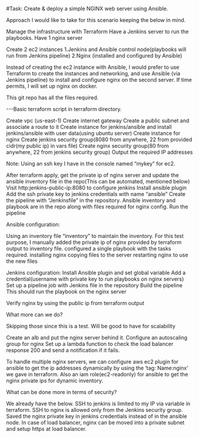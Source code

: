 #Task: Create & deploy a simple NGINX web server using Ansible.


Approach I would like to take for this scenario keeping the below in mind.

Manage the infrastructure with Terraform
Have a Jenkins server to run the playbooks.
Have 1 nginx server


Create 2 ec2 instances
1.Jenkins and Ansible control node(playbooks will run from Jenkins pipeline)
2.Nginx (installed and configured by Ansible)

Instead of creating the ec2 instance with Ansible, I would prefer to use Terraform to create the instances and networking, and use Ansible (via Jenkins pipeline) to install and configure nginx on the second server. If time permits, I will set up nginx on docker.

This git repo has all the files required.


---Basic terraform script in terraform directory.

Create vpc  (us-east-1)
Create internet gateway
Create a public subnet and associate a route to it
Create instance for  jenkins/ansible and install jenkins/ansible with user data(using ubuntu server)
Create instance for nginx
Create jenkins security group(8080 from anywhere, 22 from provided cidr(my public ip) in vars file)
Create nginx security group(80 from anywhere, 22 from jenkins security group)
Output the required IP addresses

Note: Using an ssh key I have in the console named “mykey” for ec2.


After terraform apply, get the private ip of nginx server and update the ansible inventory file in the repo(This can be automated, mentioned below)
Visit http:jenkins-public-ip:8080 to configure jenkins
Install ansible plugin
Add the ssh private key to jenkins credentials with name “ansible”
Create the pipeline with “Jenkinsfile” in the repository.
Ansible inventory and playbook are in the repo along with files required for nginx config.
Run the pipeline

Ansible configuration:

Using an inventory file “inventory” to maintain the inventory. For this test purpose, I manually added the private ip of nginx provided by terraform output to inventory file.
configured a single playbook with the tasks required.
  installing nginx
  copying files to the server
  restarting nginx to use the new files


Jenkins configuration:
Install Ansible plugin and set global variable
Add a credential(username with private key to run playbooks on nginx servers)
Set up a pipeline job with Jenkins file in the repository
Build the pipeline
This should run the playbook on the nginx server

Verify nginx by using the public ip from terraform output


What more can we do?

Skipping those since this is a test. Will be good to have for scalability

Create an alb and put the nginx server behind it.
Configure an autoscaling group for nginx
Set up a lambda function to check the load balancer response 200 and send a notification if it fails.

To handle multiple nginx servers, we can configure aws ec2 plugin for ansible to get the ip addresses dynamically by using the ‘tag: Name:nginx’ we gave in terraform. Also an iam role(ec2-readonly) for ansible to get the nginx private ips for dynamic inventory.


What can be done more in terms of security?

We already have the below.
SSH to jenkins is limited to my IP via variable in terraform.
SSH to nginx is allowed only from the Jenkins security group.
Saved the nginx private key in jenkins credentials instead of in the ansible node.
In case of load balancer, nginx can be moved into a private subnet and setup https at load balancer.








